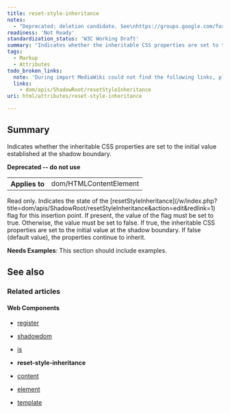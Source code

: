 ```yaml
---
title: reset-style-inheritance
notes:
  - "Deprecated; deletion candidate. See\nhttps://groups.google.com/forum/#!topic/polymer-dev/wmcncSDx_Jo"
readiness: 'Not Ready'
standardization_status: 'W3C Working Draft'
summary: "Indicates whether the inheritable CSS properties are set to the initial value established at the shadow boundary.\n"
tags:
  - Markup
  - Attributes
todo_broken_links:
  note: 'During import MediaWiki could not find the following links, please fix and adjust this list.'
  links:
    - dom/apis/ShadowRoot/resetStyleInheritance
uri: html/attributes/reset-style-inheritance

---
```

## <span>Summary</span>

Indicates whether the inheritable CSS properties are set to the initial value established at the shadow boundary.

**Deprecated -- do not use**

<table class="wikitable">
<tr>
<th>
Applies to

</th>
<td>
dom/HTMLContentElement

</td>
</tr>
</table>
Read only. Indicates the state of the [resetStyleInheritance](/w/index.php?title=dom/apis/ShadowRoot/resetStyleInheritance&action=edit&redlink=1) flag for this insertion point. If present, the value of the flag must be set to true. Otherwise, the value must be set to false. If true, the inheritable CSS properties are set to the initial value at the shadow boundary. If false (default value), the properties continue to inherit.

**Needs Examples**: This section should include examples.

## <span>See also</span>

### <span>Related articles</span>

#### <span>Web Components</span>

-   [register](/dom/Document/register)

-   [shadowdom](/dom/shadowdom)

-   [is](/html/attributes/is)

-   **reset-style-inheritance**

-   [content](/html/elements/content)

-   [element](/html/elements/element)

-   [template](/html/elements/template)


